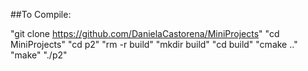 ##To Compile:

"git clone https://github.com/DanielaCastorena/MiniProjects"
"cd MiniProjects"
"cd p2"
"rm -r build"
"mkdir build"
"cd build"
"cmake .."
"make"
"./p2"